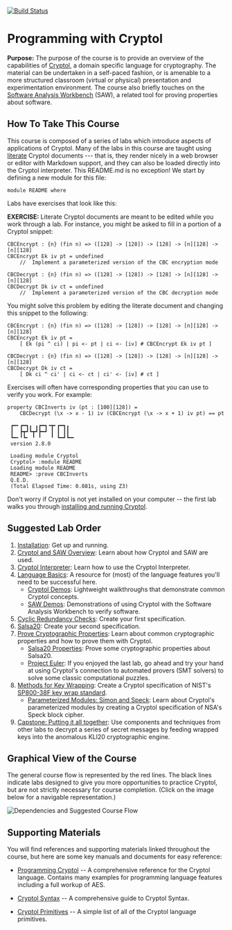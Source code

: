 [![Build Status](https://travis-ci.com/weaversa/cryptol-course.svg?branch=master)](https://travis-ci.com/weaversa/cryptol-course)

# Programming with Cryptol

**Purpose:** The purpose of the course is to provide an overview of
the capabilities of [Cryptol](https://github.com/GaloisInc/cryptol), a
domain specific language for cryptography. The material can be
undertaken in a self-paced fashion, or is amenable to a more
structured classroom (virtual or physical) presentation and
experimentation environment. The course also briefly touches on the
[Software Analysis Workbench](https://github.com/GaloisInc/saw-script)
(SAW), a related tool for proving properties about software.

## How To Take This Course

This course is composed of a series of labs which introduce aspects of
applications of Cryptol. Many of the labs in this course are taught
using [literate](https://en.wikipedia.org/wiki/Literate_programming)
Cryptol documents --- that is, they render nicely in a web browser or
editor with Markdown support, and they can also be loaded directly
into the Cryptol interpreter. This README.md is no exception! We start
by defining a new module for this file:

```cryptol
module README where
```

Labs have exercises that look like this:

**EXERCISE:** Literate Cryptol documents are meant to be edited while
you work through a lab. For instance, you might be asked to fill in a
portion of a Cryptol snippet:

```comment
CBCEncrypt : {n} (fin n) => ([128] -> [128]) -> [128] -> [n][128] -> [n][128]
CBCEncrypt Ek iv pt = undefined
    //  Implement a parameterized version of the CBC encryption mode

CBCDecrypt : {n} (fin n) => ([128] -> [128]) -> [128] -> [n][128] -> [n][128]
CBCDecrypt Dk iv ct = undefined
    //  Implement a parameterized version of the CBC decryption mode
```

You might solve this problem by editing the literate document and
changing this snippet to the following:

```cryptol
CBCEncrypt : {n} (fin n) => ([128] -> [128]) -> [128] -> [n][128] -> [n][128]
CBCEncrypt Ek iv pt =
    [ Ek (pi ^ ci) | pi <- pt | ci <- [iv] # CBCEncrypt Ek iv pt ]

CBCDecrypt : {n} (fin n) => ([128] -> [128]) -> [128] -> [n][128] -> [n][128]
CBCDecrypt Dk iv ct =
    [ Dk ci ^ ci' | ci <- ct | ci' <- [iv] # ct ]
```

Exercises will often have corresponding properties that you can use to
verify you work. For example:

```cryptol
property CBCInverts iv (pt : [100][128]) =
    CBCDecrypt (\x -> x - 1) iv (CBCEncrypt (\x -> x + 1) iv pt) == pt
```

```shell
 ┏━╸┏━┓╻ ╻┏━┓╺┳╸┏━┓╻
 ┃  ┣┳┛┗┳┛┣━┛ ┃ ┃ ┃┃
 ┗━╸╹┗╸ ╹ ╹   ╹ ┗━┛┗━╸
 version 2.8.0

 Loading module Cryptol
 Cryptol> :module README
 Loading module README
 README> :prove CBCInverts
 Q.E.D.
 (Total Elapsed Time: 0.081s, using Z3)
```

Don't worry if Cryptol is not yet installed on your computer -- the
first lab walks you through [installing and running
Cryptol](INSTALL.md).


## Suggested Lab Order

1. [Installation](INSTALL.md): Get up and running.
2. [Cryptol and SAW Overview](labs/Overview/Overview.md): Learn about
   how Cryptol and SAW are used.
3. [Cryptol Interpreter](labs/Interpreter/Interpreter.md): Learn how
   to use the Cryptol Interpreter.
4. [Language Basics](labs/Language/Basics.md): A resource
   for (most) of the language features you'll need to be successful
   here.
    * [Cryptol Demos](labs/Demos/Cryptol/Demos.md): Lightweight
      walkthroughs that demonstrate common Cryptol concepts.
    * [SAW Demos](labs/Demos/SAW/Demos.md): Demonstrations of using
      Cryptol with the Software Analysis Workbench to verify software.
5. [Cyclic Redundancy Checks](labs/CRC/CRC.md): Create your first
   specification.
6. [Salsa20](labs/Salsa20/Salsa20.md): Create your second
   specification.
7. [Prove Cryptographic
   Properties](labs/CryptoProofs/CryptoProofs.md): Learn about common
   cryptographic properties and how to prove them with Cryptol.
    * [Salsa20 Properties](labs/Salsa20/Salsa20Props.md): Prove some
      cryptographic properties about Salsa20.
    * [Project Euler](labs/ProjectEuler/ProjectEuler.md): If you
      enjoyed the last lab, go ahead and try your hand at using
      Cryptol's connection to automated provers (SMT solvers) to solve
      some classic computational puzzles.
8. [Methods for Key Wrapping](labs/KeyWrapping/KeyWrapping.md):
   Create a Cryptol specification of NIST's [SP800-38F key wrap
   standard](https://csrc.nist.gov/publications/detail/sp/800-38f/final).
    * [Parameterized Modules: Simon and
      Speck](labs/SimonSpeck/SimonSpeck.md): Learn about Cryptol's
      parameterized modules by creating a Cryptol specification of
      NSA's Speck block cipher.
9. [Capstone: Putting it all together](labs/LoremIpsum/LoremIpsum.md):
   Use components and techniques from other labs to decrypt a series
   of secret messages by feeding wrapped keys into the anomalous KLI20
   cryptographic engine.

## Graphical View of the Course

The general course flow is represented by the red lines. The black
lines indicate labs designed to give you more opportunities to
practice Cryptol, but are not strictly necessary for course
completion. (Click on the image below for a navigable representation.)

<img class="center" src="https://raw.githubusercontent.com/weaversa/cryptol-course/master/misc/deps.svg" alt="Dependencies and Suggested Course Flow">

## Supporting Materials

You will find references and supporting materials linked throughout
the course, but here are some key manuals and documents for easy
reference:

* [Programming
  Cryptol](https://github.com/GaloisInc/cryptol/blob/master/docs/ProgrammingCryptol.pdf)
  -- A comprehensive reference for the Cryptol language. Contains many
  examples for programming language features including a full workup
  of AES.

* [Cryptol
  Syntax](https://github.com/GaloisInc/cryptol/blob/master/docs/Syntax.pdf)
  -- A comprehensive guide to Cryptol Syntax.

* [Cryptol
  Primitives](https://github.com/GaloisInc/cryptol/blob/master/docs/CryptolPrims.pdf)
  -- A simple list of all of the Cryptol language primitives.
